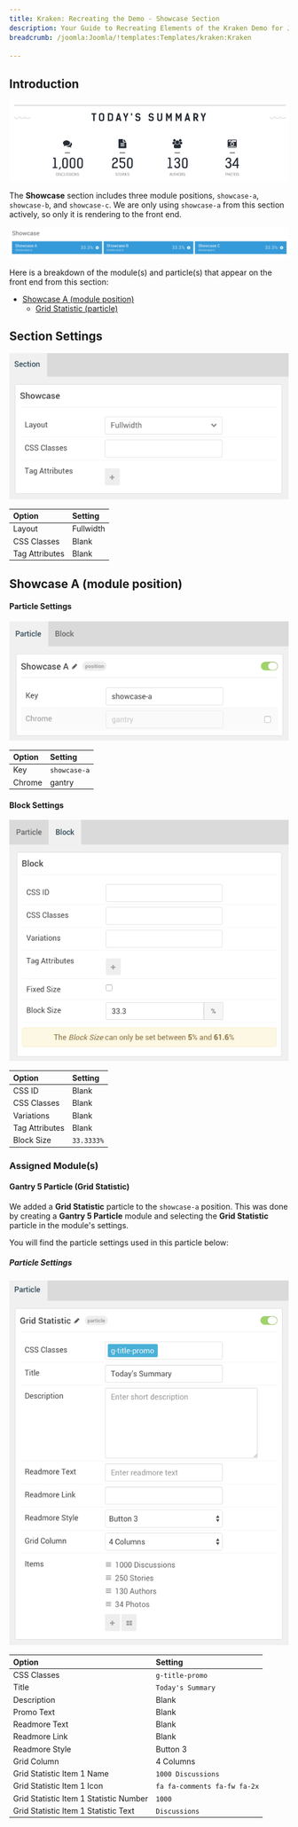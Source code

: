 ```yaml
---
title: Kraken: Recreating the Demo - Showcase Section
description: Your Guide to Recreating Elements of the Kraken Demo for Joomla
breadcrumb: /joomla:Joomla/!templates:Templates/kraken:Kraken

---
```


## Introduction

![](assets/demo_4.png)

The **Showcase** section includes three module positions, `showcase-a`, `showcase-b`, and `showcase-c`. We are only using `showcase-a` from this section actively, so only it is rendering to the front end.

![](assets/home_showcase.png)

Here is a breakdown of the module(s) and particle(s) that appear on the front end from this section:

* [Showcase A (module position)](#showcase-a-(module-position))
    - [Grid Statistic (particle)](#gantry-5-particle-(grid-statistic))

## Section Settings

![](assets/demo_showcase_settings.png)

| Option         | Setting   |
|:---------------|:----------|
| Layout         | Fullwidth |
| CSS Classes    | Blank     |
| Tag Attributes | Blank     |

## Showcase A (module position)

#### Particle Settings

![Demo Showcase](assets/demo_showcase_1.png)

| Option | Setting      |
|:-------|:-------------|
| Key    | `showcase-a` |
| Chrome | gantry       |

#### Block Settings

![Demo Showcase](assets/demo_showcase_2.png)

| Option         | Setting    |
|:---------------|:-----------|
| CSS ID         | Blank      |
| CSS Classes    | Blank      |
| Variations     | Blank      |
| Tag Attributes | Blank      |
| Block Size     | `33.3333%` |

### Assigned Module(s)

#### Gantry 5 Particle (Grid Statistic)

We added a **Grid Statistic** particle to the `showcase-a` position. This was done by creating a **Gantry 5 Particle** module and selecting the **Grid Statistic** particle in the module's settings.

You will find the particle settings used in this particle below:

##### Particle Settings

![Demo Showcase](assets/demo_showcase_3.png)

| Option                                 | Setting                      |
|:---------------------------------------|:-----------------------------|
| CSS Classes                            | `g-title-promo`              |
| Title                                  | `Today's Summary`            |
| Description                            | Blank                        |
| Promo Text                             | Blank                        |
| Readmore Text                          | Blank                        |
| Readmore Link                          | Blank                        |
| Readmore Style                         | Button 3                     |
| Grid Column                            | 4 Columns                    |
| Grid Statistic Item 1 Name             | `1000 Discussions`           |
| Grid Statistic Item 1 Icon             | `fa fa-comments fa-fw fa-2x` |
| Grid Statistic Item 1 Statistic Number | `1000`                       |
| Grid Statistic Item 1 Statistic Text   | `Discussions`                |
